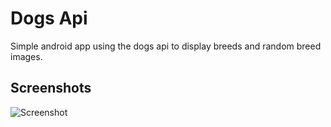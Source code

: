 # Dogs Api


Simple android app using the dogs api to display breeds and random breed images.

## Screenshots


![Screenshot](https://github.com/user-attachments/assets/32a9a969-c5c8-44d7-beb3-2ed4b660fe2e)
